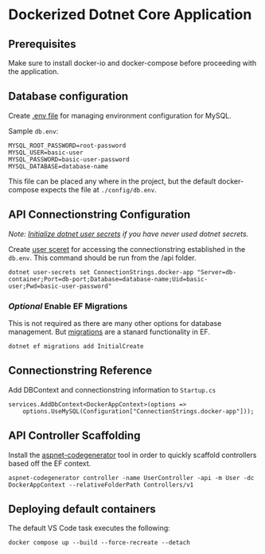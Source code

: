 # Dockerized Dotnet Core Application

## Prerequisites
Make sure to install docker-io and docker-compose before proceeding with the application.

## Database configuration
Create [.env file](https://docs.docker.com/compose/environment-variables/#/the-env-file) for managing environment configuration for MySQL.

Sample `db.env`:

```
MYSQL_ROOT_PASSWORD=root-password
MYSQL_USER=basic-user
MYSQL_PASSWORD=basic-user-password
MYSQL_DATABASE=database-name
```

This file can be placed any where in the project, but the default docker-compose expects the file at `./config/db.env`.

## API Connectionstring Configuration
*Note: [Initialize dotnet user secrets](https://docs.microsoft.com/en-us/aspnet/core/security/app-secrets?view=aspnetcore-3.1&tabs=linux#enable-secret-storage) if you have never used dotnet secrets.*

Create [user sceret](https://docs.microsoft.com/en-us/aspnet/core/security/app-secrets?view=aspnetcore-3.1&tabs=linux#set-a-secret) for accessing the connectionstring established in the `db.env`. This command should be run from the /api folder.
```
dotnet user-secrets set ConnectionStrings.docker-app "Server=db-container;Port=db-port;Database=database-name;Uid=basic-user;Pwd=basic-user-password"
```

### *Optional* Enable EF Migrations
This is not required as there are many other options for database management. But [migrations](https://docs.microsoft.com/en-us/aspnet/core/data/ef-mvc/migrations?view=aspnetcore-3.1) are a stanard functionality in EF.
```
dotnet ef migrations add InitialCreate
```

## Connectionstring Reference
Add DBContext and connectionstring information to `Startup.cs`
```
services.AddDbContext<DockerAppContext>(options =>
    options.UseMySQL(Configuration["ConnectionStrings.docker-app"]));
```

## API Controller Scaffolding
Install the [aspnet-codegenerator](https://docs.microsoft.com/en-us/aspnet/core/fundamentals/tools/dotnet-aspnet-codegenerator?view=aspnetcore-3.1) tool in order to quickly scaffold controllers based off the EF context.
```
aspnet-codegenerator controller -name UserController -api -m User -dc DockerAppContext --relativeFolderPath Controllers/v1
```

## Deploying default containers
The default VS Code task executes the following:
```
docker compose up --build --force-recreate --detach
```